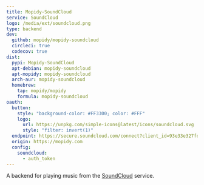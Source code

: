 ```yaml
---
title: Mopidy-SoundCloud
service: SoundCloud
logo: /media/ext/soundcloud.png
type: backend
dev:
  github: mopidy/mopidy-soundcloud
  circleci: true
  codecov: true
dist:
  pypi: Mopidy-SoundCloud
  apt-debian: mopidy-soundcloud
  apt-mopidy: mopidy-soundcloud
  arch-aur: mopidy-soundcloud
  homebrew:
    tap: mopidy/mopidy
    formula: mopidy-soundcloud
oauth:
  button:
    style: "background-color: #FF3300; color: #FFF"
    logo:
      url: https://unpkg.com/simple-icons@latest/icons/soundcloud.svg
      style: "filter: invert(1)"
  endpoint: https://secure.soundcloud.com/connect?client_id=93e33e327fd8a9b77becd179652272e2&scope=non-expiring&response_type=code_and_token&redirect_uri=https://www.mopidy.com/soundcloud_callback
  origin: https://mopidy.com
  config:
    soundcloud:
      - auth_token
---
```


A backend for playing music from the
[SoundCloud](https://soundcloud.com/) service.
